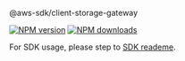 @aws-sdk/client-storage-gateway

[![NPM version](https://img.shields.io/npm/v/@aws-sdk/client-storage-gateway/preview.svg)](https://www.npmjs.com/package/@aws-sdk/client-storage-gateway)
[![NPM downloads](https://img.shields.io/npm/dm/@aws-sdk/client-storage-gateway.svg)](https://www.npmjs.com/package/@aws-sdk/client-storage-gateway)

For SDK usage, please step to [SDK reademe](https://github.com/aws/aws-sdk-js-v3).
